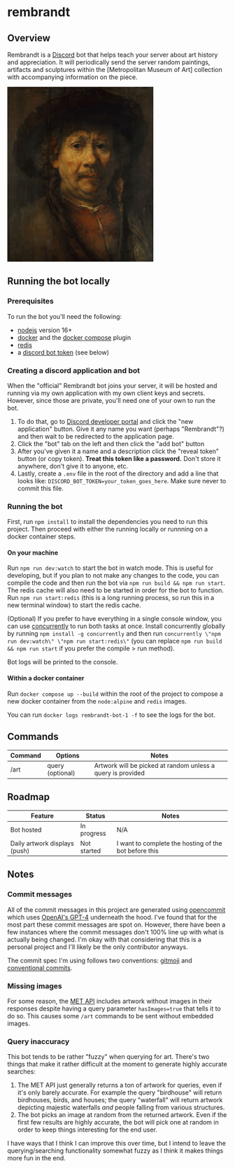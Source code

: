 # rembrandt

## Overview

Rembrandt is a [Discord](https://discord.com/) bot that helps teach your server about art history and appreciation. It will periodically send the server random paintings, artifacts and sculptures within the [Metropolitan Museum of Art] collection with accompanying information on the piece.

<img src="./rembrandt.jpg" height="400" />

## Running the bot locally

### Prerequisites

To run the bot you'll need the following:

-   [nodejs](https://nodejs.org/en/) version 16+
-   [docker](https://www.docker.com/) and the [docker compose](https://docs.docker.com/compose/) plugin
-   [redis](https://redis.io/)
-   a [discord bot token](https://discord.com/developers) (see below)

### Creating a discord application and bot

When the "official" Rembrandt bot joins your server, it will be hosted and running via my own application with my own client keys and secrets. However, since those are private, you'll need one of your own to run the bot.

1. To do that, go to [Discord developer portal](https://discord.com/developers) and click the "new application" button. Give it any name you want (perhaps "Rembrandt"?) and then wait to be redirected to the application page.
2. Click the "bot" tab on the left and then click the "add bot" button
3. After you've given it a name and a description click the "reveal token" button (or copy token). **Treat this token like a password.** Don't store it anywhere, don't give it to anyone, etc.
4. Lastly, create a `.env` file in the root of the directory and add a line that looks like: `DISCORD_BOT_TOKEN=your_token_goes_here`. Make sure never to commit this file.

### Running the bot

First, run `npm install` to install the dependencies you need to run this project. Then proceed with either the running locally or runnning on a docker container steps.

#### On your machine

Run `npm run dev:watch` to start the bot in watch mode. This is useful for developing, but if you plan to not make any changes to the code, you can compile the code and then run the bot via `npm run build && npm run start`. The redis cache will also need to be started in order for the bot to function. Run `npm run start:redis` (this is a long running process, so run this in a new terminal window) to start the redis cache.

(Optional) If you prefer to have everything in a single console window, you can use [concurrently](https://www.npmjs.com/package/concurrently) to run both tasks at once. Install concurrently globally by running `npm install -g concurrently` and then run `concurrently \"npm run dev:watch\" \"npm run start:redis\"` (you can replace `npm run build && npm run start` if you prefer the compile > run method).

Bot logs will be printed to the console.

#### Within a docker container

Run `docker compose up --build` within the root of the project to compose a new docker container from the `node:alpine` and `redis` images.

You can run `docker logs rembrandt-bot-1 -f` to see the logs for the bot.

## Commands

| Command | Options          | Notes                                                       |
| ------- | ---------------- | ----------------------------------------------------------- |
| /art    | query (optional) | Artwork will be picked at random unless a query is provided |

## Roadmap

| Feature                       | Status      | Notes                                                 |
| ----------------------------- | ----------- | ----------------------------------------------------- |
| Bot hosted                    | In progress | N/A                                                   |
| Daily artwork displays (push) | Not started | I want to complete the hosting of the bot before this |

## Notes

### Commit messages

All of the commit messages in this project are generated using [opencommit](https://github.com/di-sukharev/opencommit) which uses [OpenAI's GPT-4](https://openai.com/product/gpt-4) underneath the hood. I've found that for the most part these commit messages are spot on. However, there have been a few instances where the commit messages don't 100% line up with what is actually being changed. I'm okay with that considering that this is a personal project and I'll likely be the only contributor anyways.

The commit spec I'm using follows two conventions: [gitmoji](https://gitmoji.dev/) and [conventional commits](https://www.conventionalcommits.org/en/v1.0.0/).

### Missing images

For some reason, the [MET API](https://metmuseum.github.io/) includes artwork without images in their responses despite having a query parameter `hasImages=true` that tells it to do so. This causes some `/art` commands to be sent without embedded images.

### Query inaccuracy

This bot tends to be rather "fuzzy" when querying for art. There's two things that make it rather difficult at the moment to generate highly accurate searches:

1. The MET API just generally returns a ton of artwork for queries, even if it's only barely accurate. For example the query "birdhouse" will return birdhouses, birds, and houses; the query "waterfall" will return artwork depicting majestic waterfalls _and_ people falling from various structures.
2. The bot picks an image at random from the returned artwork. Even if the first few results are highly accurate, the bot will pick one at random in order to keep things interesting for the end user.

I have ways that I think I can improve this over time, but I intend to leave the querying/searching functionality somewhat fuzzy as I think it makes things more fun in the end.

